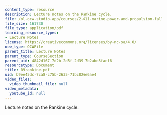 ```yaml
---
content_type: resource
description: Lecture notes on the Rankine cycle.
file: /ol-ocw-studio-app/courses/2-611-marine-power-and-propulsion-fall-2006/b9ee45dc7ca8c75b263571bc826e6ae4_09rankine.pdf
file_size: 161730
file_type: application/pdf
learning_resource_types:
- Lecture Notes
license: https://creativecommons.org/licenses/by-nc-sa/4.0/
ocw_type: OCWFile
parent_title: Lecture Notes
parent_type: CourseSection
parent_uid: 4842d167-7d2b-2d5f-2d39-7b2abe3faef6
resourcetype: Document
title: 09rankine.pdf
uid: b9ee45dc-7ca8-c75b-2635-71bc826e6ae4
video_files:
  video_thumbnail_file: null
video_metadata:
  youtube_id: null
---
```

Lecture notes on the Rankine cycle.